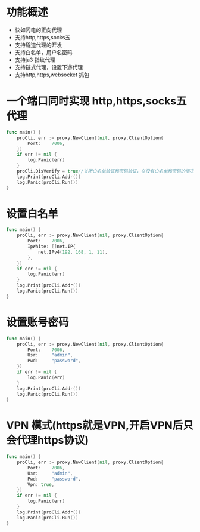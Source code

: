 # 功能概述
* 快如闪电的正向代理
* 支持http,https,socks五
* 支持隧道代理的开发
* 支持白名单，用户名密码
* 支持ja3 指纹代理
* 支持链式代理，设置下游代理
* 支持http,https,websocket 抓包

#  一个端口同时实现 http,https,socks五 代理
```go
func main() {
	proCli, err := proxy.NewClient(nil, proxy.ClientOption{
		Port:    7006,
	})
	if err != nil {
		log.Panic(err)
	}
	proCli.DisVerify = true//关闭白名单验证和密码验证，在没有白名单和密码的情况下如果不关闭，用不了
	log.Print(proCli.Addr())
	log.Panic(proCli.Run())
}
```
# 设置白名单
```go
func main() {
	proCli, err := proxy.NewClient(nil, proxy.ClientOption{
		Port:    7006,
        IpWhite: []net.IP{
			net.IPv4(192, 168, 1, 11),
		},
	})
	if err != nil {
		log.Panic(err)
	}
	log.Print(proCli.Addr())
	log.Panic(proCli.Run())
}
```
# 设置账号密码
```go
func main() {
	proCli, err := proxy.NewClient(nil, proxy.ClientOption{
		Port:    7006,
       	Usr:     "admin",
		Pwd:     "password",
	})
	if err != nil {
		log.Panic(err)
	}
	log.Print(proCli.Addr())
	log.Panic(proCli.Run())
}
```
# VPN 模式(https就是VPN,开启VPN后只会代理https协议)
```go
func main() {
	proCli, err := proxy.NewClient(nil, proxy.ClientOption{
		Port:    7006,
       	Usr:     "admin",
		Pwd:     "password",
		Vpn: true,
	})
	if err != nil {
		log.Panic(err)
	}
	log.Print(proCli.Addr())
	log.Panic(proCli.Run())
}
```







